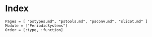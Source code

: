 # Index

```@index
Pages = [ "pstypes.md", "pstools.md", "psconv.md", "slicot.md" ]
Module = ["PeriodicSystems"]
Order = [:type, :function]
```
